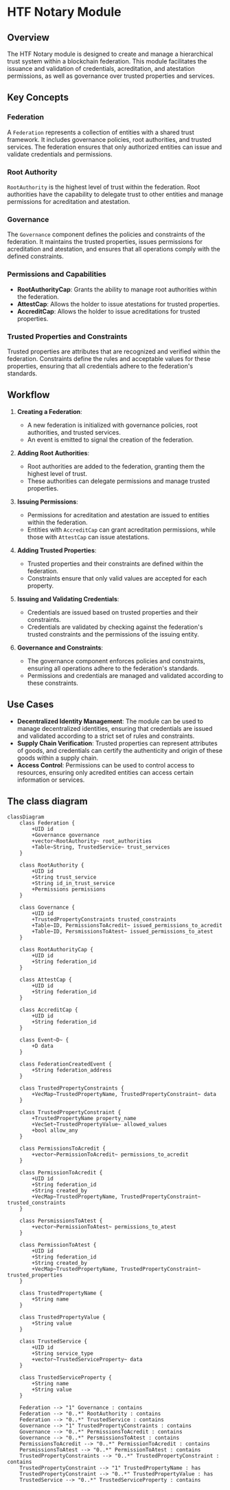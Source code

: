 # HTF Notary Module

## Overview

The HTF Notary module is designed to create and manage a hierarchical trust system within a blockchain federation. This module facilitates the issuance and validation of credentials, acreditation, and atestation permissions, as well as governance over trusted properties and services.

## Key Concepts

### Federation

A `Federation` represents a collection of entities with a shared trust framework. It includes governance policies, root authorities, and trusted services. The federation ensures that only authorized entities can issue and validate credentials and permissions.

### Root Authority

`RootAuthority` is the highest level of trust within the federation. Root authorities have the capability to delegate trust to other entities and manage permissions for acreditation and atestation.

### Governance

The `Governance` component defines the policies and constraints of the federation. It maintains the trusted properties, issues permissions for acreditation and atestation, and ensures that all operations comply with the defined constraints.

### Permissions and Capabilities

- **RootAuthorityCap**: Grants the ability to manage root authorities within the federation.
- **AttestCap**: Allows the holder to issue atestations for trusted properties.
- **AccreditCap**: Allows the holder to issue acreditations for trusted properties.

### Trusted Properties and Constraints

Trusted properties are attributes that are recognized and verified within the federation. Constraints define the rules and acceptable values for these properties, ensuring that all credentials adhere to the federation's standards.

## Workflow

1. **Creating a Federation**:

   - A new federation is initialized with governance policies, root authorities, and trusted services.
   - An event is emitted to signal the creation of the federation.

2. **Adding Root Authorities**:

   - Root authorities are added to the federation, granting them the highest level of trust.
   - These authorities can delegate permissions and manage trusted properties.

3. **Issuing Permissions**:

   - Permissions for acreditation and atestation are issued to entities within the federation.
   - Entities with `AccreditCap` can grant acreditation permissions, while those with `AttestCap` can issue atestations.

4. **Adding Trusted Properties**:

   - Trusted properties and their constraints are defined within the federation.
   - Constraints ensure that only valid values are accepted for each property.

5. **Issuing and Validating Credentials**:

   - Credentials are issued based on trusted properties and their constraints.
   - Credentials are validated by checking against the federation's trusted constraints and the permissions of the issuing entity.

6. **Governance and Constraints**:
   - The governance component enforces policies and constraints, ensuring all operations adhere to the federation's standards.
   - Permissions and credentials are managed and validated according to these constraints.

## Use Cases

- **Decentralized Identity Management**: The module can be used to manage decentralized identities, ensuring that credentials are issued and validated according to a strict set of rules and constraints.
- **Supply Chain Verification**: Trusted properties can represent attributes of goods, and credentials can certify the authenticity and origin of these goods within a supply chain.
- **Access Control**: Permissions can be used to control access to resources, ensuring only acredited entities can access certain information or services.

## The class diagram

```mermaid
classDiagram
    class Federation {
        +UID id
        +Governance governance
        +vector~RootAuthority~ root_authorities
        +Table~String, TrustedService~ trust_services
    }

    class RootAuthority {
        +UID id
        +String trust_service
        +String id_in_trust_service
        +Permissions permissions
    }

    class Governance {
        +UID id
        +TrustedPropertyConstraints trusted_constraints
        +Table~ID, PermissionsToAcredit~ issued_permissions_to_acredit
        +Table~ID, PersmissionsToAtest~ issued_permissions_to_atest
    }

    class RootAuthorityCap {
        +UID id
        +String federation_id
    }

    class AttestCap {
        +UID id
        +String federation_id
    }

    class AccreditCap {
        +UID id
        +String federation_id
    }

    class Event~D~ {
        +D data
    }

    class FederationCreatedEvent {
        +String federation_address
    }

    class TrustedPropertyConstraints {
        +VecMap~TrustedPropertyName, TrustedPropertyConstraint~ data
    }

    class TrustedPropertyConstraint {
        +TrustedPropertyName property_name
        +VecSet~TrustedPropertyValue~ allowed_values
        +bool allow_any
    }

    class PermissionsToAcredit {
        +vector~PermissionToAcredit~ permissions_to_acredit
    }

    class PermissionToAcredit {
        +UID id
        +String federation_id
        +String created_by
        +VecMap~TrustedPropertyName, TrustedPropertyConstraint~ trusted_constraints
    }

    class PersmissionsToAtest {
        +vector~PermissionToAtest~ permissions_to_atest
    }

    class PermissionToAtest {
        +UID id
        +String federation_id
        +String created_by
        +VecMap~TrustedPropertyName, TrustedPropertyConstraint~ trusted_properties
    }

    class TrustedPropertyName {
        +String name
    }

    class TrustedPropertyValue {
        +String value
    }

    class TrustedService {
        +UID id
        +String service_type
        +vector~TrustedServiceProperty~ data
    }

    class TrustedServiceProperty {
        +String name
        +String value
    }

    Federation --> "1" Governance : contains
    Federation --> "0..*" RootAuthority : contains
    Federation --> "0..*" TrustedService : contains
    Governance --> "1" TrustedPropertyConstraints : contains
    Governance --> "0..*" PermissionsToAcredit : contains
    Governance --> "0..*" PersmissionsToAtest : contains
    PermissionsToAcredit --> "0..*" PermissionToAcredit : contains
    PersmissionsToAtest --> "0..*" PermissionToAtest : contains
    TrustedPropertyConstraints --> "0..*" TrustedPropertyConstraint : contains
    TrustedPropertyConstraint --> "1" TrustedPropertyName : has
    TrustedPropertyConstraint --> "0..*" TrustedPropertyValue : has
    TrustedService --> "0..*" TrustedServiceProperty : contains

```

